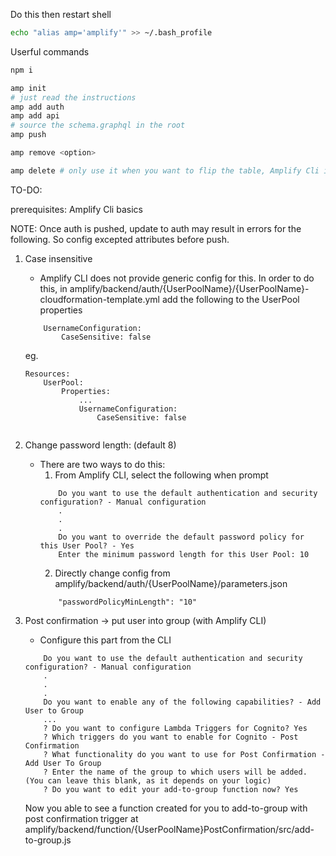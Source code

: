 Do this then restart shell
```bash
echo "alias amp='amplify'" >> ~/.bash_profile
```


Userful commands

```bash
npm i

amp init
# just read the instructions
amp add auth
amp add api
# source the schema.graphql in the root
amp push

amp remove <option>

amp delete # only use it when you want to flip the table, Amplify Cli is infested with bugs
```

TO-DO:

prerequisites: Amplify Cli basics

NOTE: Once auth is pushed, update to auth may result in errors for the following. So config excepted attributes before push.

1. Case insensitive
    - Amplify CLI does not provide generic config for this. In order to do this, in amplify/backend/auth/{UserPoolName}/{UserPoolName}-cloudformation-template.yml
    add the following to the UserPool properties
    ```
        UsernameConfiguration:
            CaseSensitive: false
    ```
    eg.
    ```
    Resources:
        UserPool:
            Properties:
                ...
                UsernameConfiguration:
                    CaseSensitive: false
                
    ```

2. Change password length: (default 8)
    - There are two ways to do this:
        1. From Amplify CLI, select the following when prompt
        ``` 
            Do you want to use the default authentication and security configuration? - Manual configuration
            .
            .
            .
            Do you want to override the default password policy for this User Pool? - Yes
            Enter the minimum password length for this User Pool: 10
        ```
        2. Directly change config from amplify/backend/auth/{UserPoolName}/parameters.json
        ```
            "passwordPolicyMinLength": "10"
        ```
    
3. Post confirmation -> put user into group (with Amplify CLI)
    - Configure this part from the CLI
    ```
        Do you want to use the default authentication and security configuration? - Manual configuration
        .
        .
        .
        Do you want to enable any of the following capabilities? - Add User to Group
        ...
        ? Do you want to configure Lambda Triggers for Cognito? Yes
        ? Which triggers do you want to enable for Cognito - Post Confirmation
        ? What functionality do you want to use for Post Confirmation - Add User To Group
        ? Enter the name of the group to which users will be added. (You can leave this blank, as it depends on your logic)
        ? Do you want to edit your add-to-group function now? Yes
    ```
    Now you able to see a function created for you to add-to-group with post confirmation trigger at amplify/backend/function/{UserPoolName}PostConfirmation/src/add-to-group.js